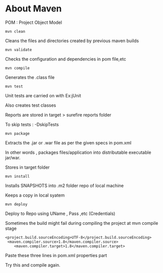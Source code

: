 # About Maven
POM : Project Object Model
```
mvn clean 
```
Cleans the files and directories created by previous maven builds
```
mvn validate
```
Checks the configuration and dependencies in pom file,etc
```
mvn compile
```
Generates the .class file
```
mvn test
```
Unit tests are carried on with Ex:jUnit

Also creates test classes

Reports are stored in target > surefire reports folder

To skip tests : -DskipTests  
```
mvn package
```
Extracts the .jar or .war file as per the given specs in pom.xml

In other words , packages files/application into distributable executable jar/war.

Stores in target folder
```
mvn install
```
Installs SNAPSHOTS into .m2 folder repo of local machine

Keeps a copy in local syatem
```
mvn deploy
```
Deploy to Repo using UName , Pass ,etc (Credentials)


Sometimes the build might fail during compiling the project at mvn compile stage
```
<project.build.sourceEncoding>UTF-8</project.build.sourceEncoding>
 <maven.compiler.source>1.8</maven.compiler.source>
    <maven.compiler.target>1.8</maven.compiler.target>
```
Paste these three lines in pom.xml properties part

Try this and compile again.